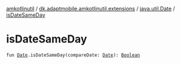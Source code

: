 [amkotlinutil](../../index.md) / [dk.adaptmobile.amkotlinutil.extensions](../index.md) / [java.util.Date](index.md) / [isDateSameDay](is-date-same-day.md)

# isDateSameDay

`fun `[`Date`](https://developer.android.com/reference/java/util/Date.html)`.isDateSameDay(compareDate: `[`Date`](https://developer.android.com/reference/java/util/Date.html)`): `[`Boolean`](https://kotlinlang.org/api/latest/jvm/stdlib/kotlin/-boolean/index.html)